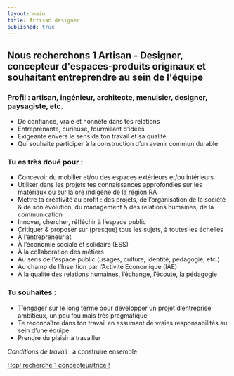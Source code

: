 ```yaml
---
layout: main
title: Artisan designer
published: true
---
```


## Nous recherchons 1 Artisan - Designer, concepteur d'espaces-produits originaux et souhaitant entreprendre au sein de l'équipe


### Profil : artisan, ingénieur, architecte, menuisier, designer, paysagiste, etc.

 - De confiance, vraie et honnête dans tes relations
 - Entreprenante, curieuse, fourmillant d’idées
 - Exigeante envers le sens de ton travail et sa qualité
 - Qui souhaite participer à la construction d’un avenir commun durable

### Tu es très doué pour :

 - Concevoir du mobilier et/ou des espaces extérieurs et/ou intérieurs
 - Utiliser dans les projets tes connaissances approfondies sur les matériaux ou sur la  ore indigène de la région RA
 - Mettre ta créativité au profit : des projets, de l’organisation de la société
& de son évolution, du management & des relations humaines, de la communication
 - Innover, chercher, réfléchir à l’espace public
 - Critiquer & proposer sur (presque) tous les sujets, à toutes les échelles
 - À̀ l’entrepreneuriat
 - À l’économie sociale et solidaire (ESS)
 - À̀ la collaboration des métiers
 - Au sens de l’espace public (usages, culture, identité, pédagogie, etc.)
 - Au champ de l’Insertion par l’Activité Economique (IAE)
 - À la qualité des relations humaines, l’échange, l’écoute, la pédagogie

### Tu souhaites :
 - T’engager sur le long terme pour développer un projet d’entreprise ambitieux, un peu fou mais très pragmatique
 - Te reconnaître dans ton travail en assumant de vraies responsabilités au sein d’une équipe
 - Prendre du plaisir à travailler

*Conditions de travail :* à construire ensemble

<p class="center">
  <a href="assets/pdf/hop-durable_recherche_concepteur_2.pdf" class="button">Hop! recherche 1 concepteur/trice ! </a>
</p>
